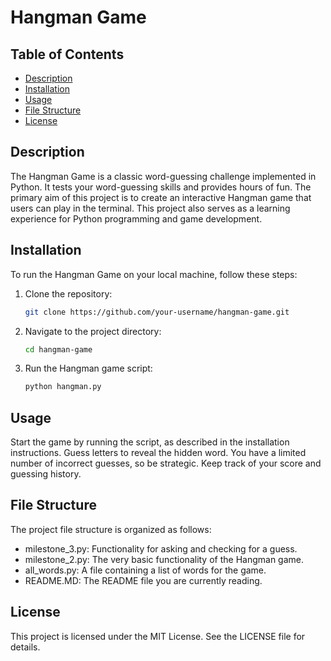 # Hangman Game

## Table of Contents
- [Description](#description)
- [Installation](#installation)
- [Usage](#usage)
- [File Structure](#file-structure)
- [License](#license)

  
## Description
The Hangman Game is a classic word-guessing challenge implemented in Python. It tests your word-guessing skills and provides hours of fun. The primary aim of this project is to create an interactive Hangman game that users can play in the terminal. This project also serves as a learning experience for Python programming and game development.

## Installation
To run the Hangman Game on your local machine, follow these steps:

1. Clone the repository:
   ```bash
   git clone https://github.com/your-username/hangman-game.git
   ```
2. Navigate to the project directory:
   ```bash
   cd hangman-game
   ```
3. Run the Hangman game script:
   ```bash
   python hangman.py
   ```
## Usage
Start the game by running the script, as described in the installation instructions.
Guess letters to reveal the hidden word.
You have a limited number of incorrect guesses, so be strategic.
Keep track of your score and guessing history.
   
## File Structure
The project file structure is organized as follows:

- milestone_3.py: Functionality for asking and checking for a guess.
- milestone_2.py: The very basic functionality of the Hangman game.
- all_words.py:   A file containing a list of words for the game.
- README.MD:      The README file you are currently reading.

## License
This project is licensed under the MIT License. See the LICENSE file for details.
